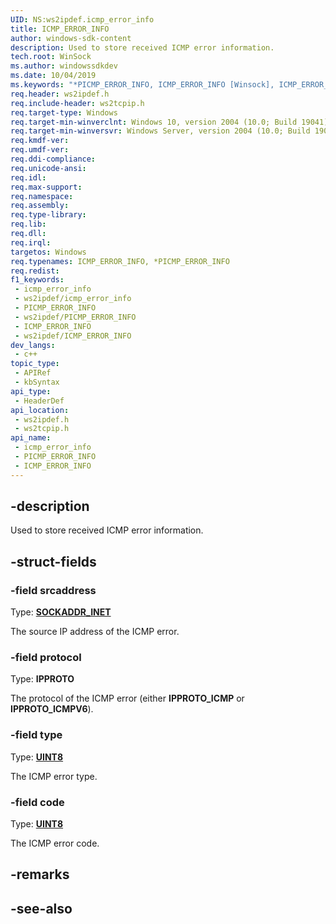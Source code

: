 ```yaml
---
UID: NS:ws2ipdef.icmp_error_info
title: ICMP_ERROR_INFO
author: windows-sdk-content
description: Used to store received ICMP error information.
tech.root: WinSock
ms.author: windowssdkdev
ms.date: 10/04/2019
ms.keywords: "*PICMP_ERROR_INFO, ICMP_ERROR_INFO [Winsock], ICMP_ERROR_INFO, ICMP_ERROR_INFO structure [Winsock], PICMP_ERROR_INFO, PICMP_ERROR_INFO structure pointer [Winsock], icmp_error_info, icmp_error_info structure [Winsock], ws2ipdef.icmp_error_info, ws2ipdef/PICMP_ERROR_INFO, ws2ipdef/icmp_error_info, ws2ipdef/PICMP_ERROR_INFO, ws2ipdef/icmp_error_info"
req.header: ws2ipdef.h
req.include-header: ws2tcpip.h
req.target-type: Windows
req.target-min-winverclnt: Windows 10, version 2004 (10.0; Build 19041)
req.target-min-winversvr: Windows Server, version 2004 (10.0; Build 19041)
req.kmdf-ver: 
req.umdf-ver: 
req.ddi-compliance: 
req.unicode-ansi: 
req.idl: 
req.max-support: 
req.namespace: 
req.assembly: 
req.type-library: 
req.lib: 
req.dll: 
req.irql: 
targetos: Windows
req.typenames: ICMP_ERROR_INFO, *PICMP_ERROR_INFO
req.redist: 
f1_keywords:
 - icmp_error_info
 - ws2ipdef/icmp_error_info
 - PICMP_ERROR_INFO
 - ws2ipdef/PICMP_ERROR_INFO
 - ICMP_ERROR_INFO
 - ws2ipdef/ICMP_ERROR_INFO
dev_langs:
 - c++
topic_type:
 - APIRef
 - kbSyntax
api_type:
 - HeaderDef
api_location:
 - ws2ipdef.h
 - ws2tcpip.h
api_name:
 - icmp_error_info
 - PICMP_ERROR_INFO
 - ICMP_ERROR_INFO
---
```


## -description

Used to store received ICMP error information.

## -struct-fields

### -field srcaddress

Type: **[SOCKADDR_INET](./ns-ws2ipdef-sockaddr_inet.md)**

The source IP address of the ICMP error.

### -field protocol

Type: **IPPROTO**

The protocol of the ICMP error (either **IPPROTO_ICMP** or **IPPROTO_ICMPV6**).

### -field type

Type: **[UINT8](/windows/win32/winprog/windows-data-types)**

The ICMP error type.

### -field code

Type: **[UINT8](/windows/win32/winprog/windows-data-types)**

The ICMP error code.

## -remarks

## -see-also

